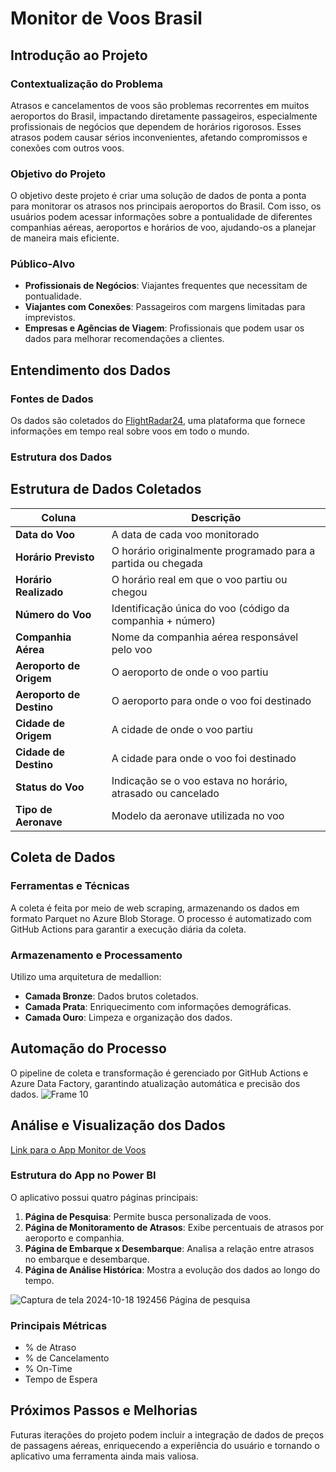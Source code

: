 # Monitor de Voos Brasil

## Introdução ao Projeto

### Contextualização do Problema
Atrasos e cancelamentos de voos são problemas recorrentes em muitos aeroportos do Brasil, impactando diretamente passageiros, especialmente profissionais de negócios que dependem de horários rigorosos. Esses atrasos podem causar sérios inconvenientes, afetando compromissos e conexões com outros voos.

### Objetivo do Projeto
O objetivo deste projeto é criar uma solução de dados de ponta a ponta para monitorar os atrasos nos principais aeroportos do Brasil. Com isso, os usuários podem acessar informações sobre a pontualidade de diferentes companhias aéreas, aeroportos e horários de voo, ajudando-os a planejar de maneira mais eficiente.

### Público-Alvo
- **Profissionais de Negócios**: Viajantes frequentes que necessitam de pontualidade.
- **Viajantes com Conexões**: Passageiros com margens limitadas para imprevistos.
- **Empresas e Agências de Viagem**: Profissionais que podem usar os dados para melhorar recomendações a clientes.

## Entendimento dos Dados

### Fontes de Dados
Os dados são coletados do [FlightRadar24](https://www.flightradar24.com), uma plataforma que fornece informações em tempo real sobre voos em todo o mundo.

### Estrutura dos Dados
## Estrutura de Dados Coletados

| Coluna             | Descrição                                                       |
|--------------------|-----------------------------------------------------------------|
| **Data do Voo**     | A data de cada voo monitorado                                   |
| **Horário Previsto**| O horário originalmente programado para a partida ou chegada    |
| **Horário Realizado**| O horário real em que o voo partiu ou chegou                   |
| **Número do Voo**   | Identificação única do voo (código da companhia + número)       |
| **Companhia Aérea** | Nome da companhia aérea responsável pelo voo                    |
| **Aeroporto de Origem** | O aeroporto de onde o voo partiu                          |
| **Aeroporto de Destino**| O aeroporto para onde o voo foi destinado                 |
| **Cidade de Origem**| A cidade de onde o voo partiu                                   |
| **Cidade de Destino**| A cidade para onde o voo foi destinado                        |
| **Status do Voo**   | Indicação se o voo estava no horário, atrasado ou cancelado     |
| **Tipo de Aeronave**| Modelo da aeronave utilizada no voo                             |


## Coleta de Dados

### Ferramentas e Técnicas
A coleta é feita por meio de web scraping, armazenando os dados em formato Parquet no Azure Blob Storage. O processo é automatizado com GitHub Actions para garantir a execução diária da coleta.

### Armazenamento e Processamento
Utilizo uma arquitetura de medallion:
- **Camada Bronze**: Dados brutos coletados.
- **Camada Prata**: Enriquecimento com informações demográficas.
- **Camada Ouro**: Limpeza e organização dos dados.

## Automação do Processo
O pipeline de coleta e transformação é gerenciado por GitHub Actions e Azure Data Factory, garantindo atualização automática e precisão dos dados.
![Frame 10](https://github.com/user-attachments/assets/5f6a813c-5207-4faa-9b2d-76cf650daa37)


## Análise e Visualização dos Dados

[Link para o App Monitor de Voos](https://bit.ly/VoosMonitorBrasil)

### Estrutura do App no Power BI
O aplicativo possui quatro páginas principais:
1. **Página de Pesquisa**: Permite busca personalizada de voos.
2. **Página de Monitoramento de Atrasos**: Exibe percentuais de atrasos por aeroporto e companhia.
3. **Página de Embarque x Desembarque**: Analisa a relação entre atrasos no embarque e desembarque.
4. **Página de Análise Histórica**: Mostra a evolução dos dados ao longo do tempo.


![Captura de tela 2024-10-18 192456](https://github.com/user-attachments/assets/8f7404ca-2ddd-4913-8ed5-77bbb59b9e3d)
Página de pesquisa


### Principais Métricas
- % de Atraso
- % de Cancelamento
- % On-Time
- Tempo de Espera


## Próximos Passos e Melhorias
Futuras iterações do projeto podem incluir a integração de dados de preços de passagens aéreas, enriquecendo a experiência do usuário e tornando o aplicativo uma ferramenta ainda mais valiosa.


